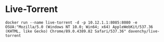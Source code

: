 # Live-Torrent

`docker run --name live-torrent -d -p 10.12.1.1:8085:8080 -e OSUA:"Mozilla/5.0 (Windows NT 10.0; Win64; x64) AppleWebKit/537.36 (KHTML, like Gecko) Chrome/89.0.4389.82 Safari/537.36" davenchy/live-torrent`
